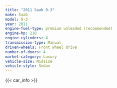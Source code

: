 ```yaml
---
title: "2011 Saab 9-3"
make: Saab
model: 9-3
year: 2011
engine-fuel-type: premium unleaded (recommended)
engine-hp: 210
engine-cylinders: 4
transmission-type: Manual
driven-wheels: Front wheel drive
number-of-doors: 4
market-category: Luxury
vehicle-size: Midsize
vehicle-style: Sedan
---
```


{{< car_info >}}
